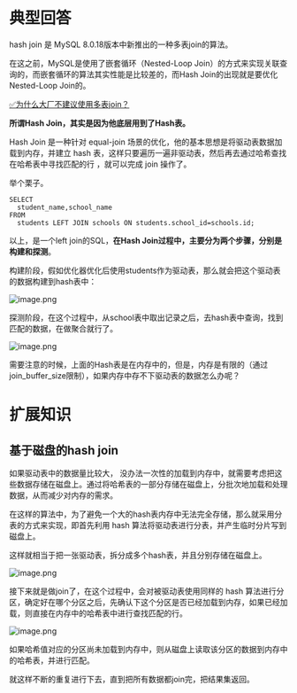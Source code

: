 # 典型回答

hash join 是 MySQL 8.0.18版本中新推出的一种多表join的算法。

在这之前，MySQL是使用了嵌套循环（Nested-Loop Join）的方式来实现关联查询的，而嵌套循环的算法其实性能是比较差的，而Hash Join的出现就是要优化Nested-Loop Join的。

[✅为什么大厂不建议使用多表join？](https://www.yuque.com/hollis666/fo22bm/qt4krg?view=doc_embed)

**所谓Hash Join，其实是因为他底层用到了Hash表。**

Hash Join 是一种针对 equal-join 场景的优化，他的基本思想是将驱动表数据加载到内存，并建立 hash 表，这样只要遍历一遍非驱动表，然后再去通过哈希查找在哈希表中寻找匹配的行 ，就可以完成 join 操作了。

举个栗子。

```
SELECT
  student_name,school_name
FROM
  students LEFT JOIN schools ON students.school_id=schools.id;
```

以上，是一个left join的SQL，**在Hash Join过程中，主要分为两个步骤，分别是构建和探测**。

构建阶段，假如优化器优化后使用students作为驱动表，那么就会把这个驱动表的数据构建到hash表中：

![image.png](https://cdn.nlark.com/yuque/0/2023/png/5378072/1685435976145-4815d9d3-9a52-4e86-93ad-c05b55933a8d.png#averageHue=%23f8f8f8&clientId=u8622132d-c475-4&from=paste&height=532&id=igyku&originHeight=1064&originWidth=2312&originalType=binary&ratio=2&rotation=0&showTitle=false&size=953710&status=done&style=none&taskId=u6495c9b0-829e-4691-ad0b-4584e3afe20&title=&width=1156)

探测阶段，在这个过程中，从school表中取出记录之后，去hash表中查询，找到匹配的数据，在做聚合就行了。

![image.png](https://cdn.nlark.com/yuque/0/2023/png/5378072/1685436088989-f24aa811-27e1-4c2a-862d-9dd80b6ccc95.png#averageHue=%23f8f7f7&clientId=u8622132d-c475-4&from=paste&height=565&id=ucc12347d&originHeight=1130&originWidth=2372&originalType=binary&ratio=2&rotation=0&showTitle=false&size=1025996&status=done&style=none&taskId=uc8bba3c0-9443-49b9-abde-f9d560509e6&title=&width=1186)

需要注意的时候，上面的Hash表是在内存中的，但是，内存是有限的（通过join_buffer_size限制），如果内存中存不下驱动表的数据怎么办呢？
# 扩展知识

## 基于磁盘的hash join

如果驱动表中的数据量比较大， 没办法一次性的加载到内存中，就需要考虑把这些数据存储在磁盘上。通过将哈希表的一部分存储在磁盘上，分批次地加载和处理数据，从而减少对内存的需求。

在这样的算法中，为了避免一个大的hash表内存中无法完全存储，那么就采用分表的方式来实现，即首先利用 hash 算法将驱动表进行分表，并产生临时分片写到磁盘上。

这样就相当于把一张驱动表，拆分成多个hash表，并且分别存储在磁盘上。

![image.png](https://cdn.nlark.com/yuque/0/2023/png/5378072/1685603604500-110a7c08-b237-40fa-937b-96d6362e469f.png#averageHue=%23f5f4ee&clientId=ub11b9959-fef1-4&from=paste&height=543&id=u2cf3f89c&originHeight=1086&originWidth=2432&originalType=binary&ratio=2&rotation=0&showTitle=false&size=1007870&status=done&style=none&taskId=uc8488a7c-8af2-49f0-aa75-68800fc7113&title=&width=1216)

接下来就是做join了，在这个过程中，会对被驱动表使用同样的 hash 算法进行分区，确定好在哪个分区之后，先确认下这个分区是否已经加载到内存，如果已经加载，则直接在内存中的哈希表中进行查找匹配的行。

![image.png](https://cdn.nlark.com/yuque/0/2023/png/5378072/1685603699774-915d7798-d81f-4ea1-bbb3-9518e0f9f613.png#averageHue=%23f8f5ec&clientId=ub11b9959-fef1-4&from=paste&height=512&id=udc39ada2&originHeight=1024&originWidth=1683&originalType=binary&ratio=2&rotation=0&showTitle=false&size=1139113&status=done&style=none&taskId=u634e6716-2bc1-4ef2-a54d-a11ca4464c5&title=&width=841.5)

如果哈希值对应的分区尚未加载到内存中，则从磁盘上读取该分区的数据到内存中的哈希表，并进行匹配。

就这样不断的重复进行下去，直到把所有数据都join完，把结果集返回。


